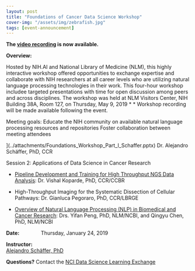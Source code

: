 ```yaml
---
layout: post
title: "Foundations of Cancer Data Science Workshop"
cover-img: "/assets/img/zebrafish.jpg"
tags: [event-announcement]
---
```


**The [video recording](https://cbiit.webex.com/cbiit/ldr.php?RCID=60480b27024359407b3ed5edbc3708de) is now available.**



**Overview:**  
 
Hosted by NIH.AI and National Library of Medicine (NLM), this highly interactive workshop offered opportunities to exchange expertise and collaborate with NIH researchers at all career levels who are utilizing natural language processing technologies in their work. This four-hour workshop includee targeted presentations with time for open discussion among peers and across disciplines. The workshop was held at NLM Visitors Center, NIH Building 38A, Room 127, on Thursday, May 9, 2019 * * Workshop recording will be made available following the event. 

Meeting goals:
Educate the NIH community on available natural language processing resources and repositories 
Foster collaboration between meeting attendees


 
 
](../attachments/Foundations_Workshop_Part_I_Schaffer.pptx) Dr. Alejandro Schäffer, PhD, CCR  
  
Session 2: Applications of Data Science in Cancer Research  

- [Pipeline Development and Training for High Throughput NGS Data Analysis](../attachments/Foundations_of_CDS_presentation_Koparde.pptx): Dr. Vishal Koparde, PhD, CCR/CCBR

- High-Throughput Imaging for the Systematic Dissection of Cellular Pathways: Dr. Gianluca Pegoraro, PhD, CCR/LBRGE

- [Overview of Natural Language Processing (NLP) in Biomedical and Cancer Research](../attachments/Foundations_of_CDS_presentation_Peng_Chen.pdf): Drs. Yifan Peng, PhD, NLM/NCBI, and Qingyu Chen, PhD, NLM/NCBI




**Date:** &nbsp;&nbsp;&nbsp;&nbsp;&nbsp;&nbsp;&nbsp;&nbsp;&nbsp;&nbsp;&nbsp;&nbsp;&nbsp;&nbsp;Thursday, January 24, 2019   

**Instructor:**  
[Alejandro Schäffer, PhD](http://nciphub.org/groups/cancerdatascience/File:Foundations_Workshop_Part_I_Bio_Schaffer.docx)  
 

**Questions?** Contact the [NCI Data Science Learning Exchange](mailto:NCIDataScienceLearningExchange@mail.nih.gov)
